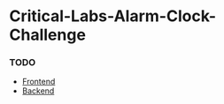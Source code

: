 # Critical-Labs-Alarm-Clock-Challenge

### TODO
- [Frontend](frontend/README.md)
- [Backend](backend/README.md)
